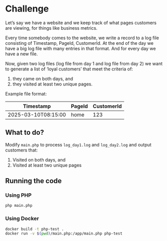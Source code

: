 # Challenge

Let’s say we have a website and we keep track of what pages customers are viewing, for things like business metrics.

Every time somebody comes to the website, we write a record to a log file consisting of Timestamp, PageId, CustomerId. At the end of the day we have a big log file with many entries in that format. And for every day we have a new file.

Now, given two log files (log file from day 1 and log file from day 2) we want to generate a list of ‘loyal customers’ that meet the criteria of: 

1. they came on both days, and 
1. they visited at least two unique pages.

Example file format:

| Timestamp | PageId | CustomerId
|-----------|--------|-----------
| 2025-03-10T08:15:00|home|123

## What to do?

Modify `main.php` to process `log_day1.log` and `log_day2.log` and output customers that:

1. Visited on both days, and
1. Visited at least two unique pages

## Running the code

### Using PHP

```bash
php main.php
```

### Using Docker

```bash
docker build -t php-test .
docker run -v $(pwd)/main.php:/app/main.php php-test
```